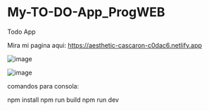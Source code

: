 # My-TO-DO-App_ProgWEB
 Todo App

Mira mi pagina aqui: https://aesthetic-cascaron-c0dac6.netlify.app

![image](https://user-images.githubusercontent.com/98183323/195272020-e347b143-2cfb-4720-b0bb-35975043935f.png)

![image](https://user-images.githubusercontent.com/98183323/195272470-3a77093f-e84e-497e-8896-b647cb1987ef.png)


comandos para consola:

npm install
npm run build
npm run dev
